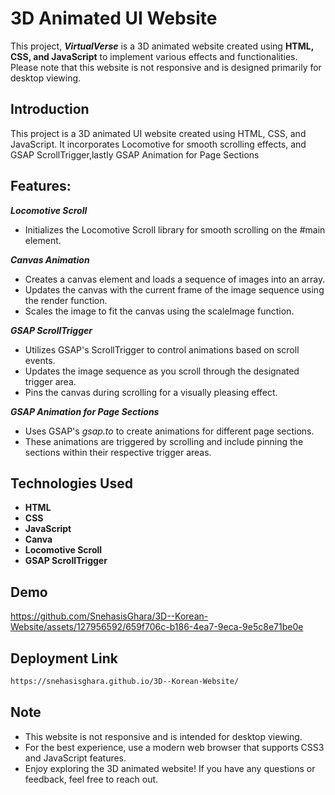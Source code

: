 
# 3D Animated UI Website 

This project, ***VirtualVerse*** is a 3D animated website created using **HTML, CSS, and JavaScript** to implement various effects and functionalities. Please note that this website is not responsive and is designed primarily for desktop viewing.





## Introduction

This project is a 3D animated UI website created using HTML, CSS, and JavaScript. It incorporates Locomotive for smooth scrolling effects, and GSAP ScrollTrigger,lastly  GSAP Animation for Page Sections
##  Features:

***Locomotive Scroll***
*   Initializes the Locomotive Scroll library for smooth scrolling on the #main element.

***Canvas Animation***
*   Creates a canvas element and loads a sequence of images into an array.
*   Updates the canvas with the current frame of the image sequence using the render function.
*   Scales the image to fit the canvas using the scaleImage function.

***GSAP ScrollTrigger***
*   Utilizes GSAP's ScrollTrigger to control animations based on scroll events.
*   Updates the image sequence as you scroll through the designated trigger area.
*   Pins the canvas during scrolling for a visually pleasing effect.

***GSAP Animation for Page Sections***
*   Uses GSAP's *gsap.to* to create animations for different page sections.
*   These animations are triggered by scrolling and include pinning the sections within their respective trigger areas.
## Technologies Used


* **HTML**
* **CSS**
* **JavaScript**
* **Canva**
* **Locomotive Scroll**
* **GSAP ScrollTrigger** 

 




## Demo

https://github.com/SnehasisGhara/3D--Korean-Website/assets/127956592/659f706c-b186-4ea7-9eca-9e5c8e71be0e


    
## Deployment Link



```bash
https://snehasisghara.github.io/3D--Korean-Website/
```


## Note


*   This website is not responsive and is intended for desktop viewing.
*   For the best experience, use a modern web browser that supports CSS3 and JavaScript features.
*   Enjoy exploring the 3D animated website! If you have any questions or feedback, feel free to reach out.
